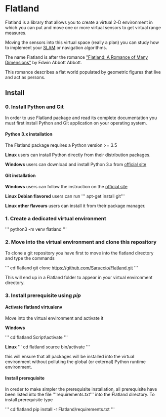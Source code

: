 # Flatland

Flatland is a library that allows you to create a virtual 2-D environment in
which you can put and move one or more virtual sensors to get virtual range
measures.

Moving the sensors into this virtual space (really a plan) you can study how 
to implement your 
[SLAM](https://en.wikipedia.org/wiki/Simultaneous_localization_and_mapping) 
or navigation algorithms.

The name Flatland is after the romance
["Flatland: A Romance of Many Dimensions"](https://en.wikipedia.org/wiki/Flatland)
by  Edwin Abbott Abbott.

This romance describes a flat world populated by geometric figures that live
and act as persons.

## Install

### 0. Install Python and Git

In order to use Flatland package and read its complete documentation you must first install Python and Git application on your operating system.

#### Python 3.x installation

The Flatland package requires a Python version >= 3.5

**Linux** users can install Python directly from their distribution packages.

**Windows** users can download and install Python 3.x from [official site](https://www.python.org/downloads/windows/)

#### Git installation

**Windows** users can follow the instruction on the [official site](https://gitforwindows.org/) 

**Linux Debian flavored** users can run ''' apt-get install git'''

**Linux other flavours** users can install it from their package manager.


### 1. Create a dedicated virtual environment

'''
  python3 -m venv flatland
'''



### 2. Move into the virtual environment and clone this repository

To clone a git repository you have first to move into the flatland directory and type the commands

'''
  cd flatland
  git clone https://github.com/Saruccio/Flatland.git
'''

This will end up in a Flatland folder to appear in your virtual environment directory.

### 3. Install prerequisite using *pip*

#### Activate flatland virtualenv
Move into the virtual environment and activate it

**Windows**

'''
  cd flatland
  Script\activate
'''

**Linux**
'''
  cd flatland
  source bin/activate
'''

this will ensure that all packages will be installed into the virtual environment without polluting the global (or external) Python runtime environment.

#### Install prerequisite

In oreder to make simpler the prerequisite installation, all prerequisite have been listed into the file '''requirements.txt''' into the Flatland directory.
  To install prerequisite type
  
 '''
   cd flatland
   pip install -r Flatland/requirements.txt
 '''
 
 


